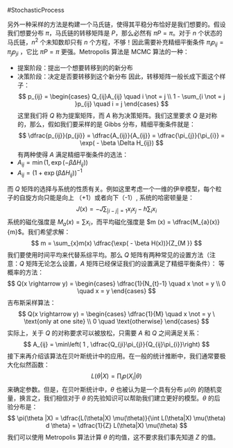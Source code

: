 #StochasticProcess 

另外一种采样的方法是构建一个马氏链，使得其平稳分布恰好是我们想要的。假设我们想要分布 $\pi$，马氏链的转移矩阵是 $P$，那么必然有 $\pi P = \pi$。对于 $n$ 个状态的马氏链，$n^{2}$ 个未知数却只有 $n$ 个方程，不够！因此需要补充精细平衡条件 $\pi_{i}p_{ij} = \pi_{j}p_{ji}$ ，它比 $\pi P = \pi$ 更强。Metropolis 算法是 MCMC 算法的一种：
- 提案阶段：提出一个想要转移到的的新分布
- 决策阶段：决定是否要转移到这个新分布 
因此，转移矩阵一般长成下面这个样子：
$$
p_{ij} = \begin{cases}
Q_{ij}A_{ij} \quad  i \not = j  \\
1 - \sum_{i \not = j }p_{ij} \quad i = j 
\end{cases}
$$
这里我们将 $Q$ 称为提案矩阵，而 $A$ 称为决策矩阵。我们这里要求 $Q$ 是对称的，那么，假如我们要采样的是 Gibbs 分布，精细平衡条件就是：
$$
\dfrac{p_{ij}}{p_{ji}} = \dfrac{A_{ij}}{A_{ij}} =  \dfrac{\pi_{j}}{\pi_{i}} = \exp( - \beta \Delta H_{ij})
$$
有两种使得 $A$ 满足精细平衡条件的选法：
- $A_{ij} = \min(1,\exp(- \beta \Delta H_{ij}))$
- $A_{ij} = (1+\exp(\beta \Delta H_{ij}))^{-1}$

而 $Q$ 矩阵的选择与系统的性质有关。例如这里考虑一个一维的伊辛模型，每个粒子的自旋方向只能是向上 （+1）或者向下（-1）, 系统的哈密顿量是：
$$
J(x) = - J \sum_{|i - j |  =1} x_{i} x_{j} - h \sum_{i} x_{i}
$$
系统的磁化强度是 $M_{a}(x) = \sum x_{i}$，而平均磁化强度是 $m (x)  = \dfrac{M_{a}(x)}{m}$。我们希望求解：
$$
m = \sum_{x}m(x) \dfrac{\exp( - \beta H(x))}{Z_{M }}
$$
我们要使用时间平均来代替系综平均。那么 $Q$ 矩阵有两种常见的设置方法（注意：$Q$ 矩阵无论怎么设置，$A$ 矩阵已经保证我们的设置满足了精细平衡条件）：
等概率的方法：
$$
Q(x \rightarrow y) = \begin{cases}
\dfrac{1}{N_{t}-1} \quad x \not = y  \\
0 \quad x = y
\end{cases}
$$
吉布斯采样算法：
$$
Q(x \rightarrow  y) = \begin{cases}
\dfrac{1}{M} \quad x \not = y \ \text{only at one site} \\
0 \quad  \text{otherwise}
\end{cases}
$$
实际上，关于 $Q$ 的对称要求可以被放松，只需要 $A$ 和 $Q$ 之间满足关系：
$$
A_{ij} = \min\left( 1 , \dfrac{Q_{ji}\pi_{j}}{Q_{ij}\pi_{i}}\right)
$$
接下来再介绍该算法在贝叶斯统计中的应用。在一般的统计推断中，我们通常要极大化似然函数：
$$
L(\theta|X) = \prod_{i} p(X_{i} | \theta)
$$
来确定参数。但是，在贝叶斯统计中，$\theta$ 也被认为是一个具有分布 $\mu(\theta)$ 的随机变量，换言之，我们相信对于 $\theta$ 的先验知识可以帮助我们建立更好的模型。$\theta$ 的后验分布是：
$$
\pi(\theta |X) = \dfrac{L(\theta|X) \mu(\theta)}{\int L(\theta|X) \mu(\theta) d \theta} = \dfrac{1}{Z} L(\theta|X) \mu(\theta)
$$
我们可以使用 Metropolis 算法计算 $\theta$ 的均值，这不要求我们事先知道 $Z$ 的值。

